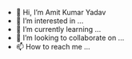 - 👋 Hi, I’m Amit Kumar Yadav
- 👀 I’m interested in ...
- 🌱 I’m currently learning ...
- 💞️ I’m looking to collaborate on ...
- 📫 How to reach me ...

<!---
amit12ay/amit12ay is a ✨ special ✨ repository because its `README.md` (this file) appears on your GitHub profile.
You can click the Preview link to take a look at your changes.
--->

